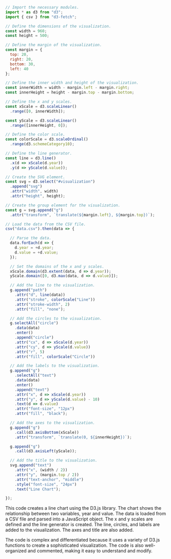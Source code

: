 ```javascript
// Import the necessary modules.
import * as d3 from "d3";
import { csv } from "d3-fetch";

// Define the dimensions of the visualization.
const width = 960;
const height = 500;

// Define the margin of the visualization.
const margin = {
  top: 20,
  right: 20,
  bottom: 30,
  left: 40
};

// Define the inner width and height of the visualization.
const innerWidth = width - margin.left - margin.right;
const innerHeight = height - margin.top - margin.bottom;

// Define the x and y scales.
const xScale = d3.scaleLinear()
  .range([0, innerWidth]);

const yScale = d3.scaleLinear()
  .range([innerHeight, 0]);

// Define the color scale.
const colorScale = d3.scaleOrdinal()
  .range(d3.schemeCategory10);

// Define the line generator.
const line = d3.line()
  .x(d => xScale(d.year))
  .y(d => yScale(d.value));

// Create the SVG element.
const svg = d3.select("#visualization")
  .append("svg")
  .attr("width", width)
  .attr("height", height);

// Create the group element for the visualization.
const g = svg.append("g")
  .attr("transform", `translate(${margin.left}, ${margin.top})`);

// Load the data from the CSV file.
csv("data.csv").then(data => {

  // Parse the data.
  data.forEach(d => {
    d.year = +d.year;
    d.value = +d.value;
  });

  // Set the domains of the x and y scales.
  xScale.domain(d3.extent(data, d => d.year));
  yScale.domain([0, d3.max(data, d => d.value)]);

  // Add the line to the visualization.
  g.append("path")
    .attr("d", line(data))
    .attr("stroke", colorScale("Line"))
    .attr("stroke-width", 2)
    .attr("fill", "none");

  // Add the circles to the visualization.
  g.selectAll("circle")
    .data(data)
    .enter()
    .append("circle")
    .attr("cx", d => xScale(d.year))
    .attr("cy", d => yScale(d.value))
    .attr("r", 5)
    .attr("fill", colorScale("Circle"))

  // Add the labels to the visualization.
  g.append("g")
    .selectAll("text")
    .data(data)
    .enter()
    .append("text")
    .attr("x", d => xScale(d.year))
    .attr("y", d => yScale(d.value) - 10)
    .text(d => d.value)
    .attr("font-size", "12px")
    .attr("fill", "black");

  // Add the axes to the visualization.
  g.append("g")
    .call(d3.axisBottom(xScale))
    .attr("transform", `translate(0, ${innerHeight})`);

  g.append("g")
    .call(d3.axisLeft(yScale));

  // Add the title to the visualization.
  svg.append("text")
    .attr("x", (width / 2))
    .attr("y", (margin.top / 2))
    .attr("text-anchor", "middle")
    .style("font-size", "24px")
    .text("Line Chart");

});
```

This code creates a line chart using the D3.js library. The chart shows the relationship between two variables, year and value. The data is loaded from a CSV file and parsed into a JavaScript object. The x and y scales are defined and the line generator is created. The line, circles, and labels are added to the visualization. The axes and title are also added.

The code is complex and differentiated because it uses a variety of D3.js functions to create a sophisticated visualization. The code is also well-organized and commented, making it easy to understand and modify.
